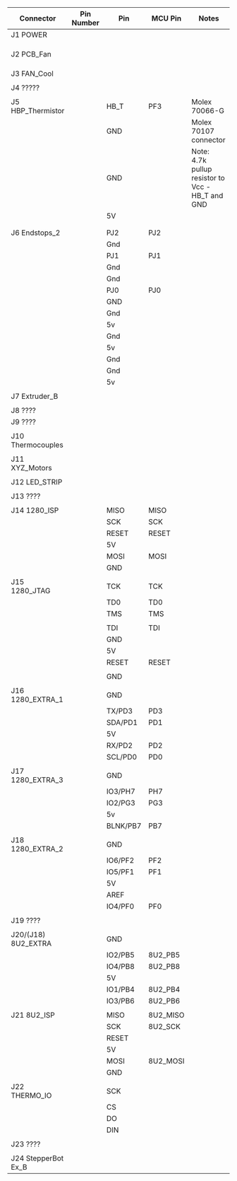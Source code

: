 | Connector           | Pin Number | Pin      | MCU Pin  | Notes                                             |
|---------------------|------------|----------|----------|---------------------------------------------------|
| J1 POWER            |            |          |          |                                                   |
|                     |            |          |          |                                                   |
|                     |            |          |          |                                                   |
|                     |            |          |          |                                                   |
| J2 PCB_Fan          |            |          |          |                                                   |
|                     |            |          |          |                                                   |
|                     |            |          |          |                                                   |
|                     |            |          |          |                                                   |
| J3 FAN_Cool         |            |          |          |                                                   |
|                     |            |          |          |                                                   |
| J4 ?????            |            |          |          |                                                   |
|                     |            |          |          |                                                   |
| J5 HBP_Thermistor   |            | HB_T     | PF3      | Molex 70066-G                                     |
|                     |            | GND      |          | Molex 70107 connector                             |
|                     |            | GND      |          | Note: 4.7k pullup resistor to Vcc  - HB_T and GND |
|                     |            | 5V       |          |                                                   |
|                     |            |          |          |                                                   |
|                     |            |          |          |                                                   |
| J6 Endstops_2       |            | PJ2      | PJ2      |                                                   |
|                     |            | Gnd      |          |                                                   |
|                     |            | PJ1      | PJ1      |                                                   |
|                     |            | Gnd      |          |                                                   |
|                     |            | Gnd      |          |                                                   |
|                     |            | PJ0      | PJ0      |                                                   |
|                     |            | GND      |          |                                                   |
|                     |            | Gnd      |          |                                                   |
|                     |            | 5v       |          |                                                   |
|                     |            | Gnd      |          |                                                   |
|                     |            | 5v       |          |                                                   |
|                     |            | Gnd      |          |                                                   |
|                     |            | Gnd      |          |                                                   |
|                     |            | 5v       |          |                                                   |
|                     |            |          |          |                                                   |
| J7 Extruder_B       |            |          |          |                                                   |
|                     |            |          |          |                                                   |
| J8 ????             |            |          |          |                                                   |
| J9 ????             |            |          |          |                                                   |
|                     |            |          |          |                                                   |
| J10 Thermocouples   |            |          |          |                                                   |
|                     |            |          |          |                                                   |
| J11 XYZ_Motors      |            |          |          |                                                   |
|                     |            |          |          |                                                   |
| J12 LED_STRIP       |            |          |          |                                                   |
|                     |            |          |          |                                                   |
| J13 ????            |            |          |          |                                                   |
|                     |            |          |          |                                                   |
| J14 1280_ISP        |            | MISO     | MISO     |                                                   |
|                     |            | SCK      | SCK      |                                                   |
|                     |            | RESET    | RESET    |                                                   |
|                     |            | 5V       |          |                                                   |
|                     |            | MOSI     | MOSI     |                                                   |
|                     |            | GND      |          |                                                   |
|                     |            |          |          |                                                   |
| J15 1280_JTAG       |            | TCK      | TCK      |                                                   |
|                     |            | TD0      | TD0      |                                                   |
|                     |            | TMS      | TMS      |                                                   |
|                     |            | <none>   |          |                                                   |
|                     |            | TDI      | TDI      |                                                   |
|                     |            | GND      |          |                                                   |
|                     |            | 5V       |          |                                                   |
|                     |            | RESET    | RESET    |                                                   |
|                     |            | <none>   |          |                                                   |
|                     |            | GND      |          |                                                   |
|                     |            |          |          |                                                   |
| J16 1280_EXTRA_1    |            | GND      |          |                                                   |
|                     |            | TX/PD3   | PD3      |                                                   |
|                     |            | SDA/PD1  | PD1      |                                                   |
|                     |            | 5V       |          |                                                   |
|                     |            | RX/PD2   | PD2      |                                                   |
|                     |            | SCL/PD0  | PD0      |                                                   |
|                     |            |          |          |                                                   |
| J17 1280_EXTRA_3    |            | GND      |          |                                                   |
|                     |            | IO3/PH7  | PH7      |                                                   |
|                     |            | IO2/PG3  | PG3      |                                                   |
|                     |            | 5v       |          |                                                   |
|                     |            | BLNK/PB7 | PB7      |                                                   |
|                     |            |          |          |                                                   |
| J18 1280_EXTRA_2    |            | GND      |          |                                                   |
|                     |            | IO6/PF2  | PF2      |                                                   |
|                     |            | IO5/PF1  | PF1      |                                                   |
|                     |            | 5V       |          |                                                   |
|                     |            | AREF     |          |                                                   |
|                     |            | IO4/PF0  | PF0      |                                                   |
|                     |            |          |          |                                                   |
| J19 ????            |            |          |          |                                                   |
|                     |            |          |          |                                                   |
| J20/(J18) 8U2_EXTRA |            | GND      |          |                                                   |
|                     |            | IO2/PB5  | 8U2_PB5  |                                                   |
|                     |            | IO4/PB8  | 8U2_PB8  |                                                   |
|                     |            | 5V       |          |                                                   |
|                     |            | IO1/PB4  | 8U2_PB4  |                                                   |
|                     |            | IO3/PB6  | 8U2_PB6  |                                                   |
|                     |            |          |          |                                                   |
| J21 8U2_ISP         |            | MISO     | 8U2_MISO |                                                   |
|                     |            | SCK      | 8U2_SCK  |                                                   |
|                     |            | RESET    |          |                                                   |
|                     |            | 5V       |          |                                                   |
|                     |            | MOSI     | 8U2_MOSI |                                                   |
|                     |            | GND      |          |                                                   |
|                     |            |          |          |                                                   |
| J22 THERMO_IO       |            | SCK      |          |                                                   |
|                     |            | CS       |          |                                                   |
|                     |            | DO       |          |                                                   |
|                     |            | DIN      |          |                                                   |
|                     |            |          |          |                                                   |
| J23 ????            |            |          |          |                                                   |
|                     |            |          |          |                                                   |
| J24 StepperBot Ex_B |
